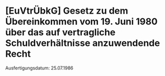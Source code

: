 # [EuVtrÜbkG] Gesetz zu dem Übereinkommen vom 19. Juni 1980 über das auf vertragliche Schuldverhältnisse anzuwendende Recht

Ausfertigungsdatum: 25.07.1986

 